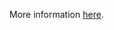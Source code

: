 More information [here](https://docs.bridgecrew.io/docs/ensure-s3-bucket-does-not-allow-access-to-all-authenticated-users).

